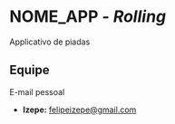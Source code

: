 # **NOME_APP** - *Rolling*

Applicativo de piadas

## Equipe
E-mail pessoal
* **Izepe:**      felipeizepe@gmail.com
